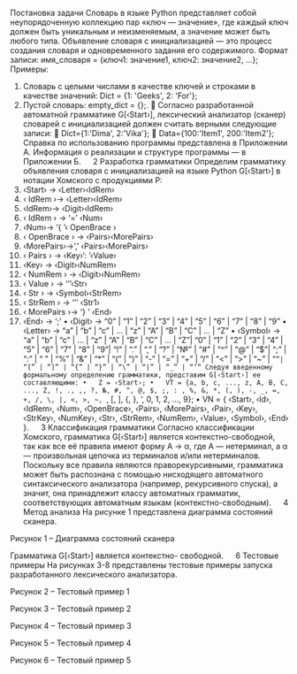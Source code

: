 Постановка задачи
Словарь в языке Python представляет собой неупорядоченную коллекцию пар «ключ — значение», где каждый ключ должен быть уникальным и неизменяемым, а значение может быть любого типа. Объявление словаря с инициализацией — это процесс создания словаря и одновременного задания его содержимого.
Формат записи: имя_словаря = {ключ1: значение1, ключ2: значение2, ...};
Примеры:
1. Словарь с целыми числами в качестве ключей и строками в качестве значений: Dict = {1: 'Geeks', 2: 'For'};
2. Пустой словарь: empty_dict = {};.
 Согласно разработанной автоматной грамматике G[‹Start›], лексический анализатор (сканер) словарей с инициализацией должен считать верными следующие записи:
 Dict={1:'Dima', 2:'Vika'};
 Data={100:'Item1', 200:'Item2'};
Справка по использованию программы представлена в Приложении А. Информация о реализации и структуре программы — в Приложении Б.
 
2 Разработка грамматики
Определим грамматику объявления словаря с инициализацией на языке Python G[‹Start›] в нотации Хомского с продукциями P:
1.	‹Start› → ‹Letter›‹IdRem›
2.	‹ IdRem ›→ ‹Letter›‹IdRem›
3.	‹IdRem›→ ‹Digit›‹IdRem›
4.	‹ IdRem › → ‘=’ ‹Num›
5.	‹Num›→ ‘{ ’‹ OpenBrace ›
6.	‹ OpenBrace › → ‹Pairs›‹MorePairs›
7.	‹MorePairs›→‘,’ ‹Pairs›‹MorePairs›
8.	‹ Pairs › → ‹Key›‘: ’‹Value›
9.	‹Key› → ‹Digit›‹NumRem›
10.	‹ NumRem › → ‹Digit›‹NumRem›
11.	‹ Value › → ‘’’‹Str›
12.	‹ Str › → ‹Symbol›‹StrRem›
13.	‹ StrRem › → ‘’’ ‹Str1›
14.	‹ MorePairs ›→ ‘} ’ ‹End›
15.	‹End› → ‘;’
•	‹Digit› → “0” | “1” | “2” | “3” | “4” | “5” | “6” | “7” | “8” | “9”
•	‹Letter› → “a” | “b” | “c” | ... | “z” | “A” | “B” | “C” | ... | “Z”
•	‹Symbol› → “a” | “b” | “c” | ... | “z” | “A” | “B” | “C” | ... | “Z”| “0” | “1” | “2” | “3” | “4” | “5” | “6” | “7” | “8” | “9”| “!” | “.” | “,” | “?” | “№” | “#” | “^” | “@” | “$”| “;” | “:” | “ ” | “%” | “&” | “*” | “(” | “)” | “-” | “=” | “+” | “/” | “<” | “>” | “~” | “`”| “[” | “]” | “{” | “}” | “\” | “|” | “_” | “’”
Следуя введенному формальному определению грамматики, представим G[‹Start›] ее составляющими:
•	Z = ‹Start›;
•	VT = {a, b, c, ..., z, A, B, C, ..., Z, !, ., ,, ?, №, #, ^, @, $, ;, : , %, &, *, (, ), -, _, =, +, /, \, |, <, >, ~, `, [, ], {, }, ‘, 0, 1, 2, ..., 9};
•	VN = { ‹Start›, ‹Id›, ‹IdRem›, ‹Num›, ‹OpenBrace›, ‹Pairs›, ‹MorePairs›, ‹Pair›, ‹Key›, ‹StrKey›, ‹NumKey›, ‹Str›, ‹StrRem›, ‹NumRem›, ‹Value›, ‹Symbol›, ‹End› }.
 
3 Классификация грамматики
Согласно классификации Хомского, грамматика G[‹Start›] является контекстно-свободной, так как все её правила имеют форму A → α, где A — нетерминал, а α — произвольная цепочка из терминалов и/или нетерминалов. 
Поскольку все правила являются праворекурсивными, грамматика может быть распознана с помощью нисходящего автоматного синтаксического анализатора (например, рекурсивного спуска), а значит, она принадлежит классу автоматных грамматик, соответствующих автоматным языкам (контекстно-свободным).
 
4 Метод анализа
На рисунке 1 представлена диаграмма состояний сканера.
 
Рисунок 1 – Диаграмма состояний сканера 

Грамматика G[‹Start›] является контекстно- свободной.
 
6  Тестовые примеры
На рисунках 3-8 представлены тестовые примеры запуска разработанного лексического анализатора.
 
Рисунок 2 – Тестовый пример 1
 	
Рисунок 3 – Тестовый пример 2
 
Рисунок 4 – Тестовый пример 3
 
Рисунок 5 – Тестовый пример 4
 
Рисунок 6 – Тестовый пример 5
